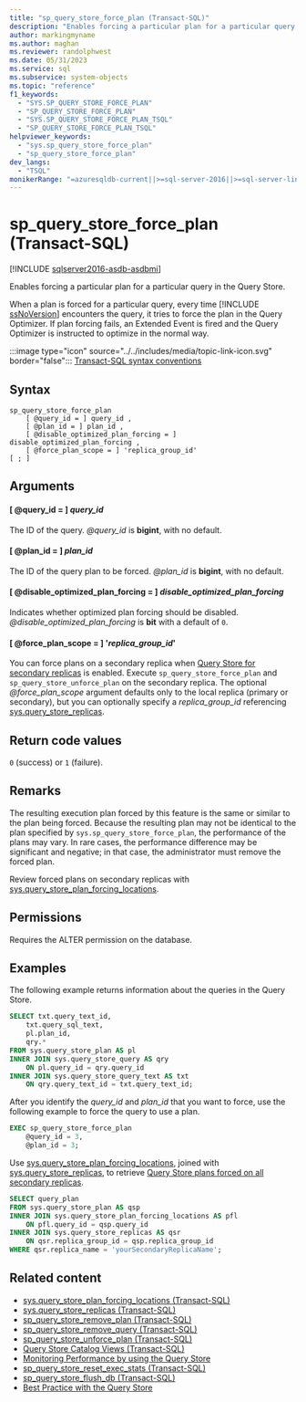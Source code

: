 ```yaml
---
title: "sp_query_store_force_plan (Transact-SQL)"
description: "Enables forcing a particular plan for a particular query in the Query Store."
author: markingmyname
ms.author: maghan
ms.reviewer: randolphwest
ms.date: 05/31/2023
ms.service: sql
ms.subservice: system-objects
ms.topic: "reference"
f1_keywords:
  - "SYS.SP_QUERY_STORE_FORCE_PLAN"
  - "SP_QUERY_STORE_FORCE_PLAN"
  - "SYS.SP_QUERY_STORE_FORCE_PLAN_TSQL"
  - "SP_QUERY_STORE_FORCE_PLAN_TSQL"
helpviewer_keywords:
  - "sys.sp_query_store_force_plan"
  - "sp_query_store_force_plan"
dev_langs:
  - "TSQL"
monikerRange: "=azuresqldb-current||>=sql-server-2016||>=sql-server-linux-2017||=azuresqldb-mi-current"
---
```

# sp_query_store_force_plan (Transact-SQL)

[!INCLUDE [sqlserver2016-asdb-asdbmi](../../includes/applies-to-version/sqlserver2016-asdb-asdbmi.md)]

Enables forcing a particular plan for a particular query in the Query Store.

When a plan is forced for a particular query, every time [!INCLUDE [ssNoVersion](../../includes/ssnoversion-md.md)] encounters the query, it tries to force the plan in the Query Optimizer. If plan forcing fails, an Extended Event is fired and the Query Optimizer is instructed to optimize in the normal way.

:::image type="icon" source="../../includes/media/topic-link-icon.svg" border="false"::: [Transact-SQL syntax conventions](../../t-sql/language-elements/transact-sql-syntax-conventions-transact-sql.md)

## Syntax

```syntaxsql
sp_query_store_force_plan
    [ @query_id = ] query_id ,
    [ @plan_id = ] plan_id ,
    [ @disable_optimized_plan_forcing = ] disable_optimized_plan_forcing ,
    [ @force_plan_scope = ] 'replica_group_id'
[ ; ]
```

## Arguments

#### [ @query_id = ] *query_id*

The ID of the query. *@query_id* is **bigint**, with no default.

#### [ @plan_id = ] *plan_id*

The ID of the query plan to be forced. *@plan_id* is **bigint**, with no default.

#### [ @disable_optimized_plan_forcing = ] *disable_optimized_plan_forcing*

Indicates whether optimized plan forcing should be disabled. *@disable_optimized_plan_forcing* is **bit** with a default of `0`.

#### [ @force_plan_scope = ] '*replica_group_id*'

You can force plans on a secondary replica when [Query Store for secondary replicas](../performance/query-store-for-secondary-replicas.md) is enabled. Execute `sp_query_store_force_plan` and `sp_query_store_unforce_plan` on the secondary replica. The optional *@force_plan_scope* argument defaults only to the local replica (primary or secondary), but you can optionally specify a *replica_group_id* referencing [sys.query_store_replicas](../system-catalog-views/sys-query-store-replicas.md).

## Return code values

`0` (success) or `1` (failure).

## Remarks

The resulting execution plan forced by this feature is the same or similar to the plan being forced. Because the resulting plan may not be identical to the plan specified by `sys.sp_query_store_force_plan`, the performance of the plans may vary. In rare cases, the performance difference may be significant and negative; in that case, the administrator must remove the forced plan.

Review forced plans on secondary replicas with [sys.query_store_plan_forcing_locations](../system-catalog-views/sys-query-store-plan-forcing-locations-transact-sql.md).

## Permissions

Requires the ALTER permission on the database.

## Examples

The following example returns information about the queries in the Query Store.

```sql
SELECT txt.query_text_id,
    txt.query_sql_text,
    pl.plan_id,
    qry.*
FROM sys.query_store_plan AS pl
INNER JOIN sys.query_store_query AS qry
    ON pl.query_id = qry.query_id
INNER JOIN sys.query_store_query_text AS txt
    ON qry.query_text_id = txt.query_text_id;
```

After you identify the *query_id* and *plan_id* that you want to force, use the following example to force the query to use a plan.

```sql
EXEC sp_query_store_force_plan
    @query_id = 3,
    @plan_id = 3;
```

Use [sys.query_store_plan_forcing_locations](../system-catalog-views/sys-query-store-plan-forcing-locations-transact-sql.md), joined with [sys.query_store_replicas](../system-catalog-views/sys-query-store-replicas.md), to retrieve [Query Store plans forced on all secondary replicas](../performance/query-store-for-secondary-replicas.md).

```sql
SELECT query_plan
FROM sys.query_store_plan AS qsp
INNER JOIN sys.query_store_plan_forcing_locations AS pfl
    ON pfl.query_id = qsp.query_id
INNER JOIN sys.query_store_replicas AS qsr
    ON qsr.replica_group_id = qsp.replica_group_id
WHERE qsr.replica_name = 'yourSecondaryReplicaName';
```

## Related content

- [sys.query_store_plan_forcing_locations (Transact-SQL)](../system-catalog-views/sys-query-store-plan-forcing-locations-transact-sql.md)
- [sys.query_store_replicas (Transact-SQL)](../system-catalog-views/sys-query-store-replicas.md)
- [sp_query_store_remove_plan (Transact-SQL)](sp-query-store-remove-plan-transact-sql.md)
- [sp_query_store_remove_query (Transact-SQL)](sp-query-store-remove-query-transact-sql.md)
- [sp_query_store_unforce_plan (Transact-SQL)](sp-query-store-unforce-plan-transact-sql.md)
- [Query Store Catalog Views (Transact-SQL)](../system-catalog-views/query-store-catalog-views-transact-sql.md)
- [Monitoring Performance by using the Query Store](../performance/monitoring-performance-by-using-the-query-store.md)
- [sp_query_store_reset_exec_stats (Transact-SQL)](sp-query-store-reset-exec-stats-transact-sql.md)
- [sp_query_store_flush_db (Transact-SQL)](sp-query-store-flush-db-transact-sql.md)
- [Best Practice with the Query Store](../performance/best-practice-with-the-query-store.md#CheckForced)
